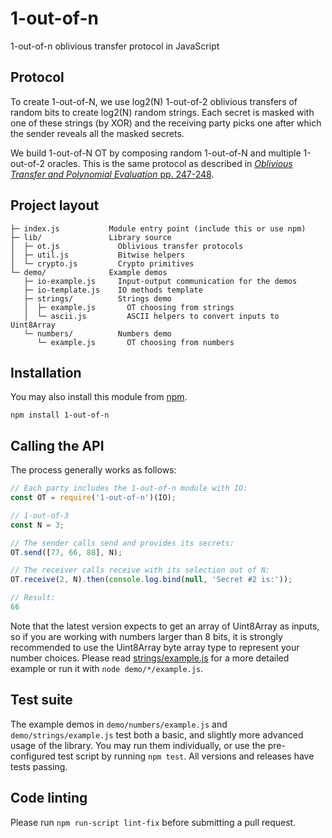 # 1-out-of-n
1-out-of-n oblivious transfer protocol in JavaScript

## Protocol

To create 1-out-of-N, we use log2(N) 1-out-of-2 oblivious transfers of random bits to create log2(N) random strings.  Each secret is masked with one of these strings (by XOR) and the receiving party picks one after which the sender reveals all the masked secrets.

We build 1-out-of-N OT by composing random 1-out-of-N and multiple 1-out-of-2 oracles.  This is the same protocol as described in [*Oblivious Transfer and Polynomial Evaluation* pp. 247-248](https://doi.org/10.1145%2F301250.301312)<!-- [pdf](https://books c.xyz/dl/28462147/d44b14?openInBrowser) -->.

<!-- cite @inproceedings{Naor_1999,
	doi = {10.1145/301250.301312},
	url = {https://doi.org/10.1145%2F301250.301312},
	year = 1999,
	publisher = {{ACM} Press},
	author = {Moni Naor and Benny Pinkas},
	title = {Oblivious transfer and polynomial evaluation},
	booktitle = {Proceedings of the thirty-first annual {ACM} symposium on Theory of computing  - {STOC} {\textquotesingle}99}
} -->

## Project layout

```
├─ index.js           Module entry point (include this or use npm)
├─ lib/               Library source
│  ├─ ot.js             Oblivious transfer protocols
│  ├─ util.js           Bitwise helpers
│  └─ crypto.js         Crypto primitives
└─ demo/              Example demos
   ├─ io-example.js     Input-output communication for the demos
   ├─ io-template.js    IO methods template
   ├─ strings/          Strings demo
   │  ├─ example.js       OT choosing from strings
   │  └─ ascii.js         ASCII helpers to convert inputs to Uint8Array
   └─ numbers/          Numbers demo
      └─ example.js       OT choosing from numbers
```

## Installation

You may also install this module from [npm](https://www.npmjs.com/package/1-out-of-n/v/0.3.0).

```shell
npm install 1-out-of-n
```

## Calling the API

The process generally works as follows:

```javascript
// Each party includes the 1-out-of-n module with IO:
const OT = require('1-out-of-n')(IO);

// 1-out-of-3
const N = 3;

// The sender calls send and provides its secrets:
OT.send([77, 66, 88], N);

// The receiver calls receive with its selection out of N:
OT.receive(2, N).then(console.log.bind(null, 'Secret #2 is:'));

// Result:
66
```

Note that the latest version expects to get an array of Uint8Array as inputs, so if you are working with numbers larger than 8 bits, it is strongly recommended to use the Uint8Array byte array type to represent your number choices.  Please read [strings/example.js](https://github.com/wyatt-howe/1-out-of-n/blob/master/demo/strings/example.js) for a more detailed example or run it with `node demo/*/example.js`.

## Test suite

The example demos in `demo/numbers/example.js` and `demo/strings/example.js` test both a basic, and slightly more advanced usage of the library.  You may run them individually, or use the pre-configured test script by running `npm test`.  All versions and releases have tests passing.

## Code linting

Please run `npm run-script lint-fix` before submitting a pull request.
